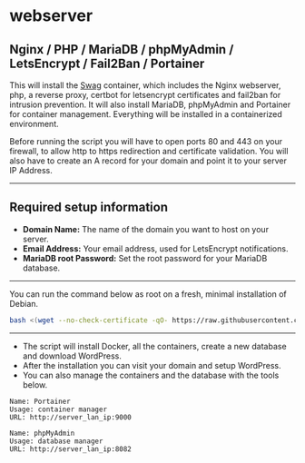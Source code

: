 # webserver

Nginx / PHP / MariaDB / phpMyAdmin / LetsEncrypt / Fail2Ban / Portainer
---

This will install the [Swag](https://docs.linuxserver.io/images/docker-swag) container, which includes the Nginx webserver, php, a reverse proxy, certbot for letsencrypt certificates and fail2ban for intrusion prevention. It will also install MariaDB, phpMyAdmin and Portainer for container management. Everything will be installed in a containerized environment.

Before running the script you will have to open ports 80 and 443 on your firewall, to allow http to https redirection and certificate validation. You will also have to create an A record for your domain and point it to your server IP Address.

---
## Required setup information
- **Domain Name:** The name of the domain you want to host on your server.
- **Email Address:** Your email address, used for LetsEncrypt notifications.
- **MariaDB root Password:** Set the root password for your MariaDB database.
---
You can run the command below as root on a fresh, minimal installation of Debian.
```bash
bash <(wget --no-check-certificate -qO- https://raw.githubusercontent.com/aristosv/webserver/main/01_install)
```
---
- The script will install Docker, all the containers, create a new database and download WordPress.
- After the installation you can visit your domain and setup WordPress.
- You can also manage the containers and the database with the tools below.
```
Name: Portainer
Usage: container manager
URL: http://server_lan_ip:9000
```
```
Name: phpMyAdmin
Usage: database manager
URL: http://server_lan_ip:8082
```

